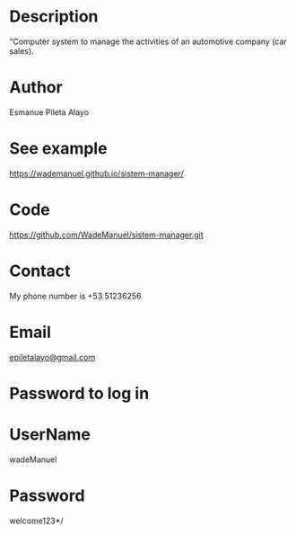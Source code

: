 # Description
“Computer system to manage the activities of an automotive company (car sales).

# Author
Esmanue Pileta Alayo

# See example
 https://wademanuel.github.io/sistem-manager/

# Code 
https://github.com/WadeManuel/sistem-manager.git

# Contact
My phone number is +53 51236256

# Email
epiletalayo@gmail.com

# Password to log in
# UserName
wadeManuel
# Password
welcome123*/



